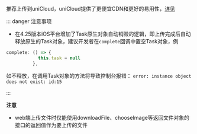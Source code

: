 <!-- ## uni.uploadFile(options) @uploadfile -->

<!-- UTSAPIJSON.uploadFile.name -->

<!-- UTSAPIJSON.uploadFile.description -->

<!-- UTSAPIJSON.uploadFile.compatibility -->

推荐上传到uniCloud，uniCloud提供了更便宜CDN和更好的易用性，[详见](https://doc.dcloud.net.cn/uniCloud/ext-storage/intro.html)

<!-- UTSAPIJSON.uploadFile.param -->

<!-- UTSAPIJSON.uploadFile.returnValue -->

::: danger 注意事项
- 在4.25版本iOS平台增加了Task原生对象自动销毁的逻辑，即上传完成后自动释放原生的Task对象，建议开发者在`complete`回调中置空Task对象，例

```typescript
complete: () => {
            this.task = null
          },
```

如不释放，在调用Task对象的方法将导致控制台报错：
`error: instance object does not exist: id:15`

:::


<!-- UTSAPIJSON.uploadFile.example -->

<!-- UTSAPIJSON.uploadFile.tutorial -->

<!-- UTSAPIJSON.general_type.name -->

<!-- UTSAPIJSON.general_type.param -->

**注意**

- web端上传文件时仅能使用downloadFile、chooseImage等返回文件对象的接口的返回值作为要上传的文件
